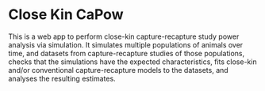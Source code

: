 Close Kin CaPow
================

This is a web app to perform close-kin capture-recapture study power
analysis via simulation. It simulates multiple populations of animals
over time, and datasets from capture-recapture studies of those
populations, checks that the simulations have the expected
characteristics, fits close-kin and/or conventional capture-recapture
models to the datasets, and analyses the resulting estimates.
